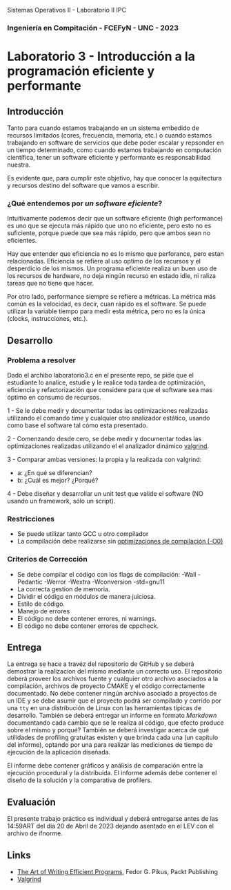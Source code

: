 Sistemas Operativos II - Laboratorio II IPC
###  Ingeniería en Compitación - FCEFyN - UNC - 2023
# Laboratorio 3 - Introducción a la programación eficiente y performante

## Introducción
Tanto para cuando estamos trabajando en un sistema embedido de recursos limitados (cores, frecuencia, memoria, etc.) o cuando estamos trabajando en software de servicios que debe poder escalar y repsonder en un tiempo determinado, como cuando estamos trabajando en computación científica, tener un software eficiente y performante es responsabilidad nuestra.

Es evidente que, para cumplir este objetivo, hay que conocer la aquitectura y recursos destino del software que vamos a escribir.

### ¿Qué entendemos por _un software eficiente_?
Intuitivamente podemos decir que un software eficiente (high performance) es uno que se ejecuta más rápido que uno no eficiente, pero esto no es suficiente, porque puede que sea más rápido, pero que ambos sean no eficientes.

Hay que entender que eficiencia no es lo mismo que perforance, pero estan relacionadas. Eficiencia se refiere al uso optimo de los recursos y el desperdicio de los mismos. Un programa eficiente realiza un buen uso de los recursos de hardware, no deja ningún recurso en estado idle, ni raliza tareas que no tiene que hacer.

Por otro lado, performance siempre se refiere a métricas. La métrica más común es la velocidad, es decir, cuan rápido es el software. Se puede utilizar la variable tiempo para medir esta métrica, pero no es la única (clocks, instrucciones, etc.).

## Desarrollo
### Problema a resolver
Dado el archibo laboratorio3.c en el presente repo, se pide que el estudiante lo analice, estudie y le realice toda tardea de optimización, eficiencia y refactorización que considere para que el software sea mas óptimo en consumo de recursos.

1 - Se le debe medir y documentar todas las optimizaciones realizadas utilizando el comando _time_ y cualquier otro analizador estático, usando como base el software tal cómo esta presentado.

2 - Comenzando desde cero, se debe medir y documentar todas las optimizaciones realizadas utilizando el el analizador dinámico [valgrind](https://valgrind.org/).

3 - Comparar ambas versiones: la propia y la realizada con valgrind:
 - a: ¿En qué se diferencian?
 - b: ¿Cuál es mejor? ¿Porqué?

4 - Debe diseñar y desarrollar un unit test que valide el software (NO usando un framework, sólo un script).

### Restricciones
- Se puede utilizar tanto GCC u otro compilador
- La compilación debe realizarse sin [optimizaciones de compilación (-O0)](https://gcc.gnu.org/onlinedocs/gcc/Optimize-Options.html)

### Criterios de Corrección
- Se debe compilar el código con los flags de compilación: 
     -Wall -Pedantic -Werror -Wextra -Wconversion -std=gnu11
- La correcta gestion de memoria.
- Dividir el código en módulos de manera juiciosa.
- Estilo de código.
- Manejo de errores
- El código no debe contener errores, ni warnings.
- El código no debe contener errores de cppcheck.

## Entrega
La entrega se hace a travéz del repositorio de GitHub y se deberá demostrar la realizacion del mismo mediante un correcto uso. El repositorio deberá proveer los archivos fuente y cualquier otro archivo asociados a la compilación, archivos  de  proyecto  CMAKE  y  el  código correctamente documentado. No debe contener ningún archivo asociado a proyectos de un IDE y se debe asumir que el proyecto podrá ser compilado y corrido por una `tty` en una distribución de Linux con las herramientas típicas de desarrollo. También se deberá entregar un informe en formato _Markdown_ documentando cada cambio que se le realiza al código, que efecto produce sobre el mismo y porqué?
También se deberá investigar acerca de qué utilidades de profiling gratuitas existen y que brinda cada una (un capítulo del informe), optando por una para realizar las mediciones de tiempo de ejecución de la aplicación diseñada.

El informe debe contener gráficos y análisis de comparación entre la ejecución procedural y la distribuida. El informe además debe contener el diseño de la solución y la comparativa de profilers.

## Evaluación
El presente trabajo práctico es individual y deberá entregarse antes de las 14:59ART del día 20 de Abril de 2023 dejando asentado en el LEV con el archivo de ifnorme.


## Links
- [The Art of Writing Efficient Programs](https://falksangdata.no/wp-content/uploads/2022/07/Pikus_The.art_.of_.writing.efficient.programs.pdf), Fedor G. Pikus, Packt Publishing
- [Valgrind](https://valgrind.org/)

